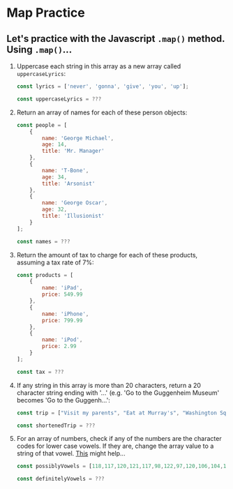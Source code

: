 # Map Practice

## Let's practice with the Javascript `.map()` method. Using `.map()`...

1.  Uppercase each string in this array as a new array called `uppercaseLyrics`: 
	
	```javascript
	const lyrics = ['never', 'gonna', 'give', 'you', 'up'];

	const uppercaseLyrics = ???
	```
	
2.  Return an array of names for each of these person objects: 

	```javascript
	const people = [
		{
			name: 'George Michael',
			age: 14,
			title: 'Mr. Manager'
		},
		{
			name: 'T-Bone',
			age: 34,
			title: 'Arsonist'
		},
		{
			name: 'George Oscar',
			age: 32,
			title: 'Illusionist'
		}
	];

	const names = ???
	```
	
3.  Return the amount of tax to charge for each of these products, assuming a tax rate of 7%: 
	
	```javascript
	const products = [
		{
			name: 'iPad',
			price: 549.99
		},
		{
			name: 'iPhone',
			price: 799.99
		},
		{
			name: 'iPod',
			price: 2.99
		}
	];

	const tax = ???
	```	
	
4. If any string in this array is more than 20 characters, return a 20 character string ending with '...' (e.g. 'Go to the Guggenheim Museum' becomes 'Go to the Guggenh...': 
	
	```javascript
	const trip = ["Visit my parents", "Eat at Murray's", "Washington Square Park", "Take the Staten Island Ferry", "Whitney Museum"];
	
	const shortenedTrip = ???

	```
	
5. For an array of numbers, check if any of the numbers are the character codes for lower case vowels. If they are, change the array value to a string of that vowel. [This](https://developer.mozilla.org/en-US/docs/Web/JavaScript/Reference/Global_Objects/String/fromCharCode) might help...

	```javascript
	const possiblyVowels = [118,117,120,121,117,98,122,97,120,106,104,116,113,114,113,120,106];
	
	const definitelyVowels = ???
	```

	
	